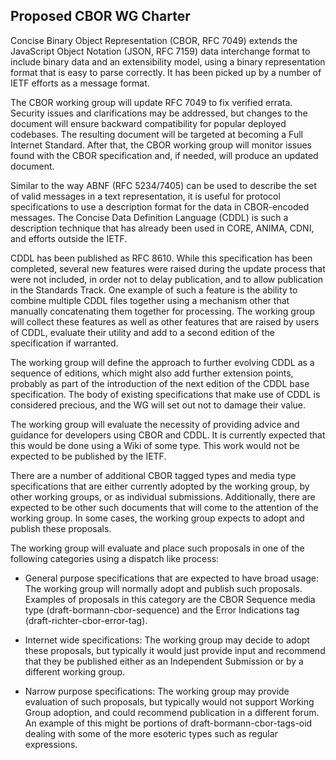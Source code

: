 ## Proposed CBOR WG Charter

Concise Binary Object Representation (CBOR, RFC 7049) extends the
JavaScript Object Notation (JSON, RFC 7159) data interchange format to
include binary data and an extensibility model, using a binary
representation format that is easy to parse correctly. It has been
picked up by a number of IETF efforts as a
message format.

The CBOR working group will update RFC 7049 to fix verified errata.
Security issues and clarifications may be addressed, but changes to the
document will ensure backward compatibility for popular deployed
codebases. The resulting document will be targeted at becoming a Full
Internet Standard. After that, the CBOR working group will monitor
issues found with the CBOR specification and, if needed, will produce
an updated document.

Similar to the way ABNF (RFC 5234/7405) can be used to describe the set
of valid messages in a text representation, it is useful for
protocol specifications to use a description format for the data in
CBOR-encoded messages. The Concise Data Definition Language (CDDL)
is such a description technique that has already been used in CORE, ANIMA,
CDNI, and efforts outside the IETF.

CDDL has been published as RFC 8610.  While this
specification has been completed, several new features were raised
during the update process that were not included,
in order not to delay publication, and to allow publication in the
Standards Track.  One example of such a feature is the ability to combine
multiple CDDL files together using a mechanism other that manually
concatenating them together for processing. The working group will
collect these features as well as other features that are raised by users
of CDDL, evaluate their utility and add to a second edition of the
specification if warranted.

The working group will define the approach to further evolving CDDL as a
sequence of editions, which might also add further extension points, probably
as part of the introduction of the next edition of the CDDL base specification.
The body of existing specifications that make use of CDDL is considered precious,
and the WG will set out not to damage their value.

The working group will evaluate the necessity of providing advice and
guidance for developers using CBOR and CDDL.  It is currently expected
that this would be done using a Wiki of some type.  This work would
not be expected to be published by the IETF.

There are a number of additional CBOR tagged types and media type specifications that are either currently
adopted by the working group, by other working groups, or as individual submissions.
Additionally, there are expected to be other such documents that will come
to the attention of the working group.  In some cases, the working group
expects to adopt and publish these proposals.

The working group will evaluate and place such proposals in one of the following
categories using a dispatch like process:

* General purpose specifications that are expected to have broad usage:  The
  working group will normally adopt and publish such proposals.  Examples of
  proposals in this category are the CBOR Sequence media type (draft-bormann-cbor-sequence)
  and the Error Indications tag (draft-richter-cbor-error-tag).

* Internet wide specifications:  The working group may decide
  to adopt these proposals, but typically it would just provide input and
  recommend that they be published either as an Independent Submission
  or by a different working group.

* Narrow purpose specifications:  The working group may provide evaluation of
  such proposals, but typically would not support Working Group adoption, and could
  recommend publication in a different forum. An example of this might be 
  portions of draft-bormann-cbor-tags-oid dealing with some of the more 
  esoteric types such as regular expressions.

